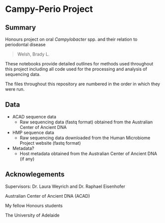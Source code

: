 Campy-Perio Project
===================

## Summary
Honours project on oral *Campylobacter* spp. and their relation to periodontal disease

> Welsh, Brady L.

These notebooks provide detailed outlines for methods used throughout this project 
including all code used for the processing and analysis of sequencing data.

The files throughout this repository are numbered in the order in which they were
run.


## Data
* ACAD sequence data
  * Raw sequencing data (fastq format) obtained from the Australian Center of
    Ancient DNA
* HMP sequence data
  * Raw sequencing data downloaded from the Human Microbiome Project website
    (fastq format)
* Metadata?
  * Host metadata obtained from the Australian Center of Ancient DNA (if any)

## Acknowlegements
Supervisors: Dr. Laura Weyrich and Dr. Raphael Eisenhofer

Australian Center of Ancient DNA (ACAD)

My fellow Honours students

The University of Adelaide
